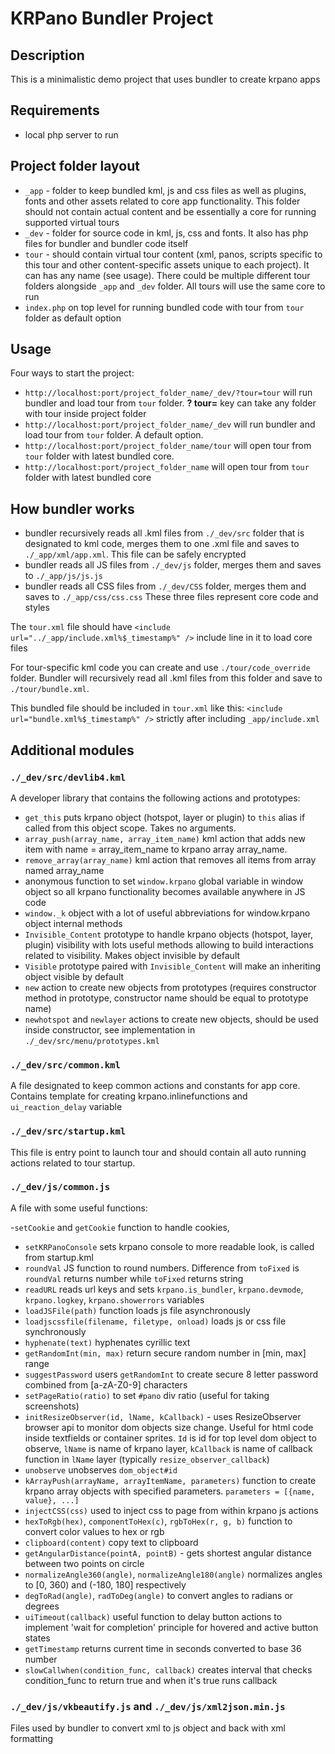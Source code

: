# KRPano Bundler Project
## Description

This is a minimalistic demo project that uses bundler to create krpano apps

## Requirements
- local php server to run

## Project folder layout
- `_app` - folder to keep bundled kml, js and css files as well as plugins, fonts and other assets related to core app functionality. This folder should not contain actual content and be essentially a core for running supported virtual tours
- `_dev` - folder for source code in kml, js, css and fonts. It also has php files for bundler and bundler code itself
- `tour` - should contain virtual tour content (xml, panos, scripts specific to this tour and other content-specific assets unique to each project). It can has any name (see usage). There could be multiple different tour folders alongside `_app` and `_dev` folder. All tours will use the same core to run
- `index.php` on top level for running bundled code with tour from `tour` folder as default option

## Usage
Four ways to start the project:
- `http://localhost:port/project_folder_name/_dev/?tour=tour` will run bundler and load tour from `tour` folder. **? tour=** key can take any folder with tour inside project folder
- `http://localhost:port/project_folder_name/_dev` will run bundler and load tour from `tour` folder. A default option.
- `http://localhost:port/project_folder_name/tour` will open tour from `tour` folder with latest bundled core.
- `http://localhost:port/project_folder_name` will open tour from `tour` folder with latest bundled core

## How bundler works
- bundler recursively reads all .kml files from `./_dev/src` folder that is designated to kml code, merges them to one .xml file and saves to `./_app/xml/app.xml`. This file can be safely encrypted
- bundler reads all JS files from `./_dev/js` folder, merges them and saves to `./_app/js/js.js`
- bundler reads all CSS files from `./_dev/CSS` folder, merges them and saves to `./_app/css/css.css`
These three files represent core code and styles

The `tour.xml` file should have `<include url="../_app/include.xml%$_timestamp%" />` include line in it to load core files

For tour-specific kml code you can create and use `./tour/code_override` folder. Bundler will recursively read all .kml files from this folder and save to `./tour/bundle.xml`. 

This bundled file should be included in `tour.xml` like this: `<include url="bundle.xml%$_timestamp%" />` strictly after including `_app/include.xml`

## Additional modules
### `./_dev/src/devlib4.kml` 
A developer library that contains the following actions and prototypes:
- `get_this` puts krpano object (hotspot, layer or plugin) to `this` alias if called from this object scope. Takes no arguments.
- `array_push(array_name, array_item_name)` kml action that adds new item with name = array_item_name to krpano array array_name.
- `remove_array(array_name)` kml action that removes all items from array named array_name
- anonymous function to set `window.krpano` global variable in window object so all krpano functionality becomes available anywhere in JS code
- `window._k` object with a lot of useful abbreviations for window.krpano object internal methods
- `Invisible_Content` prototype to handle krpano objects (hotspot, layer, plugin) visibility with lots useful methods allowing to build interactions related to visibility. Makes object invisible by default
- `Visible` prototype paired with `Invisible_Content` will make an inheriting object visible by default
- `new` action to create new objects from prototypes (requires constructor method in prototype, constructor name should be equal to prototype name)
- `newhotspot` and `newlayer` actions to create new objects, should be used inside constructor, see implementation in `./_dev/src/menu/prototypes.kml`

### `./_dev/src/common.kml` 
A file designated to keep common actions and constants for app core. Contains template for creating krpano.inlinefunctions and `ui_reaction_delay` variable

### `./_dev/src/startup.kml` 
This file is entry point to launch tour and should contain all auto running actions related to tour startup.

### `./_dev/js/common.js` 
A file with some useful functions:

-`setCookie` and `getCookie` function to handle cookies,
- `setKRPanoConsole` sets krpano console to more readable look, is called from startup.kml
- `roundVal` JS function to round numbers. Difference from `toFixed` is `roundVal` returns number while `toFixed` returns string
- `readURL` reads url keys and sets `krpano.is_bundler`,  `krpano.devmode`, `krpano.logkey`, `krpano.showerrors` variables
- `loadJSFile(path)` function loads js file asynchronously
- `loadjscssfile(filename, filetype, onload)` loads js or css file synchronously
- `hyphenate(text)` hyphenates cyrillic text
- `getRandomInt(min, max)` return secure random number in [min, max] range
- `suggestPassword` users `getRandomInt` to create secure 8 letter password combined from [a-zA-Z0-9] characters
- `setPageRatio(ratio)` to set `#pano` div ratio (useful for taking screenshots)
- `initResizeObserver(id, lName, kCallback)` - uses ResizeObserver browser api to monitor dom objects size change. Useful for html code inside textfields or container sprites. `Id` is id for top level dom object to observe, `lName` is name of krpano layer, `kCallback` is name of callback function in `lName` layer (typically `resize_observer_callback`)
- `unobserve` unobserves `dom_object#id`
- `kArrayPush(arrayName, arrayItemName, parameters)` function to create krpano array objects with specified parameters. 
`parameters = [{name, value}, ...]`
- `injectCSS(css)` used to inject css to page from within krpano js actions
- `hexToRgb(hex)`, `componentToHex(c)`, `rgbToHex(r, g, b)` function to convert color values to hex or rgb
- `clipboard(content)` copy text to clipboard
- `getAngularDistance(pointA, pointB)` - gets shortest angular distance between two points on circle
- `normalizeAngle360(angle)`, `normalizeAngle180(angle)` normalizes angles to [0, 360) and (-180, 180] respectively
- `degToRad(angle)`, `radToDeg(angle)` to convert angles to radians or degrees
- `uiTimeout(callback)` useful function to delay button actions to implement 'wait for completion' principle for hovered and active button states
- `getTimestamp` returns current time in seconds converted to base 36 number
- `slowCallwhen(condition_func, callback)` creates interval that checks condition_func to return true and when it's true runs callback

### `./_dev/js/vkbeautify.js` and  `./_dev/js/xml2json.min.js` 
Files used by bundler to convert xml to js object and back with xml formatting
